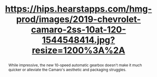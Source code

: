 ---
category: news
title: 2019 Chevrolet Camaro SS Auto Is Quick and Compromised
abstract: While impressive, the new 10-speed automatic gearbox doesn't make it much quicker or alleviate the Camaro's aesthetic and packaging struggles.
publishedDateTime: 2019-03-08T22:56:39Z
sourceUrl: https://www.msn.com/en-us/autos/autos-sports/2019-chevrolet-camaro-ss-auto-is-quick-and-compromised/ar-BBUy7d9?
type: article

provider:
  name: Car and Driver
  id: V_BBieniE_global
tags:
  - Autos

images: 
    - url: https://img-s-msn-com.akamaized.net/tenant/amp/entityid/BBUy4Cm.img
width: 1200
height: 733
quality: 79
title: https://hips.hearstapps.com/hmg-prod/images/2019-chevrolet-camaro-2ss-10at-120-1544548414.jpg?resize=1200%3A%2A
attribution: 
focalRegion:
  x1: 384
  x2: 384
  y1: 463
  y2: 463

---